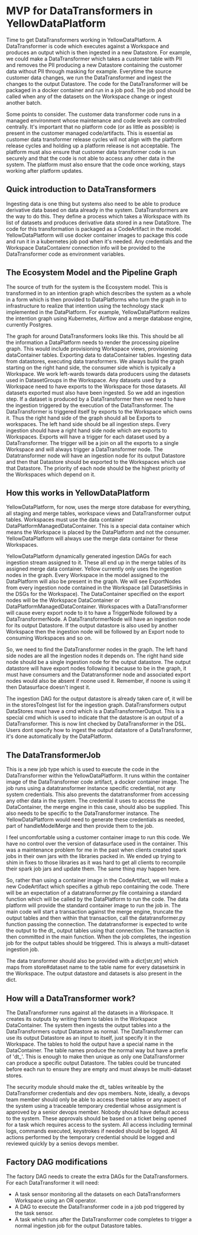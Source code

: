 # MVP for DataTransformers in YellowDataPlatform

Time to get DataTransformers working in YellowDataPlatform. A DataTransformer is code which executes against a Workspace and produces an output which is then ingested in a new Datastore. For example, we could make a DataTransformer which takes a customer table with PII and removes the PII producing a new Datastore containing the customer data without PII through masking for example. Everytime the source customer data changes, we run the DataTransformer and ingest the changes to the output Datastore. The code for the DataTransformer will be packaged in a docker container and run in a job pod. The job pod should be called when any of the datasets on the Workspace change or ingest another batch.

Some points to consider. The customer data transformer code runs in a managed environment whose maintenance and code levels are controlled centrally. It's important that no platform code (or as little as possible) is present in the customer managed code/artifacts. This is essential as customer data transformer release cycles will not align with the platform release cycles and holding up a platform release is not acceptable. The platform must also ensure that customer data transformer code is run securely and that the code is not able to access any other data in the system. The platform must also ensure that the code once working, stays working after platform updates.

## Quick introduction to DataTransformers

Ingesting data is one thing but systems also need to be able to produce derivative data based on data already in the system. DataTransformers are the way to do this. They define a process which takes a Workspace with its list of datasets and produces derivative data stored in a new DataStore. The code for this transformation is packaged as a CodeArtifact in the model. YellowDataPlatform will use docker container images to package this code and run it in a kubernetes job pod when it's needed. Any credentials and the Workspace DataContaienr connection info will be provided to the DataTransformer code as environment variables.

## The Ecosystem Model and the Pipeline Graph

The source of truth for the system is the Ecosystem model. This is transformed in to an intention graph which describes the system as a whole in a form which is then provided to DataPlatforms who turn the graph in to infrastructure to realize that intention using the technology stack implemented in the DataPlatform. For example, YellowDataPlatform realizes the intention graph using Kubernetes, Airflow and a merge database engine, currently Postgres.

The graph for around DataTransformers looks like this. This should be all the information a DataPlatform needs to render the processing pipeline graph. This would include provisioning Workspace views, provisioning dataContainer tables. Exporting data to dataContainer tables. Ingesting data from datastores, executing data transformers. We always build the graph starting on the right hand side, the consumer side which is typically a Workspace. We work left-wards towards data producers using the datasets used in DatasetGroups in the Workspace. Any datasets used by a Workspace need to have exports to the Workspace for those datasets. All datasets exported must also have been ingested. So we add an ingestion step. If a dataset is produced by a DataTransformer then we need to have the ingestion triggered by the execution of the DataTransformer. The DataTransformer is triggered itself by exports to the Workspace which owns it. Thus the right hand side of the graph should all be Exports to workspaces. The left hand side should be all ingestion steps. Every ingestion should have a right hand side node which are exports to Workspaces. Exports will have a trigger for each dataset used by a DataTransformer. The trigger will be a join on all the exports to a single Workspace and will always trigger a DataTransformer node. The Datatransformer node will have an ingestion node for its output Datastore and then that Datastore should be exported to the Workspaces which use that Datastore. The priority of each node should be the highest priority of the Workspaces which depend on it.

## How this works in YellowDataPlatform

YellowDataPlatform, for now, uses the merge store database for everything, all staging and merge tables, workspace views and DataTransformer output tables. Workspaces must use the data container DataPlatformManagedDataContainer. This is a special data container which means the Workspace is placed by the DataPlatform and not the consumer. YellowDataPlatform will always use the merge data container for these Workspaces.

YellowDataPlatform dynamically generated ingestion DAGs for each ingestion stream assigned to it. These all end up in the merge tables of its assigned merge data container. Yellow currently only uses the ingestion nodes in the graph. Every Workspace in the model assigned to the DataPlatform will also be present in the graph. We will see ExportNodes from every ingestion node contained in the Workspace (all DatasetSinks in the DSGs for the Workspace). The DataContainer specified on the export nodes will be the Workspace DataContainer or DataPlatformManagedDataContainer. Workspaces with a DataTransformer will cause every export node to it to have a TriggerNode followed by a DataTransformerNode. A DataTransformerNode will have an ingestion node for its output Datastore. If the output datastore is also used by another Workspace then the ingestion node will be followed by an Export node to consuming Workspaces and so on.

So, we need to find the DataTransformer nodes in the graph. The left hand side nodes are all the ingestion nodes it depends on. The right hand side node should be a single ingestion node for the output datastore. The output datastore will have export nodes following it because to be in the graph, it must have consumers and the Datatransformer node and associated export nodes would also be absent if noone used it. Remember, if noone is using it then Datasurface doesn't ingest it.

The ingestion DAG for the output datastore is already taken care of, it will be in the storesToIngest list for the ingestion graph. DataTransformers output DataStores must have a cmd which is a DataTransformerOutput. This is a special cmd which is used to indicate that the datastore is an output of a DataTransformer. This is now lint checked by DataTransformer in the DSL. Users dont specify how to ingest the output datastore of a DataTransformer, it's done automatically by the DataPlatform.

## The DataTransformerJob

This is a new job type which is used to execute the code in the DataTransformer within the YellowDataPlatform. It runs within the container image of the DataTransformer code artifact, a docker container image. The job runs using a datatransformer instance specific credential, not any system credentials. This also prevents the datatransformer from accessing any other data in the system. The credential it uses to access the DataContainer, the merge engine in this case, should also be supplied. This also needs to be specific to the DataTransformer instance. The YellowDataPlatform would need to generate these credentials as needed, part of handleModelMerge and then provide them to the job.

I feel uncomfortable using a customer container image to run this code. We have no control over the version of datasurface used in the container. This was a maintenance problem for me in the past when clients created spark jobs in their own jars with the libraries packed in. We ended up trying to shim in fixes to those libraries as it was hard to get all clients to recompile their spark job jars and update them. The same thing may happen here.

So, rather than using a container image in the CodeArtifact, we will make a new CodeArtifact which specifies a github repo containing the code. There will be an expectation of a datatransformer.py file containing a standard function which will be called by the DataPlatform to run the code. The data platform will provide the standard container image to run the job in. The main code will start a transaction against the merge engine, truncate the output tables and then within that transaction, call the datatransformer.py function passing the connection. The datatransformer is expected to write the output to the dt_ output tables using that connection. The transaction is then committed in the main function. When the job completes, the ingestion job for the output tables should be triggered. This is always a multi-dataset ingestion job.

The data transformer should also be provided with a dict[str,str] which maps from store#dataset name to the table name for every datasetsink in the Workspace. The output datastore and datasets is also present in the dict.


## How will a DataTransformer work?

The DataTransformer runs against all the datasets in a Workspace. It creates its outputs by writing them to tables in the Workspace DataContainer. The system then ingests the output tables into a the DataTransformers output Datastore as normal. The DataTransformer can use its output Datastore as an input to itself, just specify it in the Workspace. The tables to hold the output have a special name in the DataContainer. The table names produce the normal way but have a prefix of 'dt_'. This is enough to make then unique as only one DataTransformer can produce a specific output Datastore. The tables could be truncated before each run to ensure they are empty and must always be multi-dataset stores.

The security module should make the dt_ tables writeable by the DataTransformer credentials and dev ops members. Note, ideally, a devops team member should only be able to access these tables or any aspect of the system using a traceable temporary credential whose assignment is approved by a senior devops member. Nobody should have default access to the system. These approvals should be based on a ticket being opened for a task which requires access to the system. All access including terminal logs, commands executed, keystrokes if needed should be logged. All actions performed by the temporary credential should be logged and reviewed quickly by a senios devops member.

## Factory DAG modifications

The factory DAG needs to create the extra DAGs for the DataTransformers. For each DataTransformer it will need:

* A task sensor monitoring all the datasets on each DataTransformers Workspace using an OR operator.
* A DAG to execute the DataTransformer code in a job pod triggered by the task sensor.
* A task which runs after the DataTransformer code completes to trigger a normal ingestion job for the output Datastore tables.
